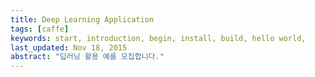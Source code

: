 ```yaml
---
title: Deep Learning Application
tags: [caffe]
keywords: start, introduction, begin, install, build, hello world,
last_updated: Nov 18, 2015
abstract: "딥러닝 활용 예를 모집합니다." 
---
```

